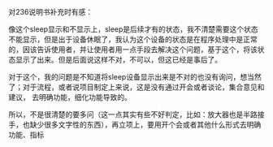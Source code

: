 对236说明书补充时有感：

像这个sleep显示和不显示上，sleep是后续才有的状态，我不清楚需要这个状态不能显示，但是出于设备休眠了，我认为这个设备的状态是在程序处理中是正常的，因该告诉使用者，并让使用者用一点手段去解决这个问题，基于这个，将该状态显示了出来。但是后面说这样不对，不可以，但这已经是事后了。

对于这个，我的问题是不知道将sleep设备显示出来是不对的也没有询问，想当然了；对于流程，或者说项目制定上来说，这是没有通过开会或者谈论，集合意见和建议， 去明确功能，细化功能导致的。

所以，不是很清楚的要多问（这一点其实有些不好判定，比如：放大器也是半路接手，也缺少很多文字性的东西），再立项上，要用开个会或者其他什么形式去明确功能、指标